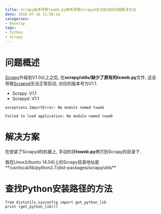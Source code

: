 ```yaml
---
title: Scrapy版本导致txweb.py缺失导致Scrapyd无法启动的问题解决方法
date: 2016-07-16 21:58:14
categories: 
- Develop
tags: 
- Python
- Scrapy
---
```

# 问题概述
[Scrapy](https://github.com/scrapy/scrapy)升级到V1.0以上之后, 在**scrapy/utils/**缺少了原有的**txweb.py**文件, 这会导致[Scrapyd](https://github.com/scrapy/scrapyd)无法正常启动, 对应的版本号为V1.1.

* Scrapy: V1.1
* Scrapyd: V1.1

```
exceptions.ImportError: No module named txweb

Failed to load application: No module named txweb
```

# 解决方案
在安装了Scrapyd的机器上, 手动的将**txweb.py**拷贝到Scrapy的目录下.

我在Linux(Ubuntu 14.04)上的Scrapy目录地址是**/usr/local/lib/python2.7/dist-packages/scrapy/utils**

# 查找Python安装路径的方法
```
from distutils.sysconfig import get_python_lib
print (get_python_lib())
```
